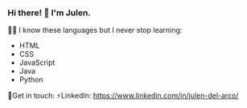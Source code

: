 ### Hi there! 👋 I'm Julen.

<!--
**julendc9/julendc9** is a ✨ _special_ ✨ repository because its `README.md` (this file) appears on your GitHub profile.

Here are some ideas to get you started:

- 🔭 I’m currently working on ...
- 🌱 I’m currently learning ...
- 👯 I’m looking to collaborate on ...
- 🤔 I’m looking for help with ...
- 💬 Ask me about ...
- 📫 How to reach me: ...
- 😄 Pronouns: ...
- ⚡ Fun fact: ...
-->

👨‍💻 I know these languages but I never stop learning:

* HTML
* CSS
* JavaScript
* Java
* Python

💬Get in touch:
⚡LinkedIn: https://www.linkedin.com/in/julen-del-arco/
